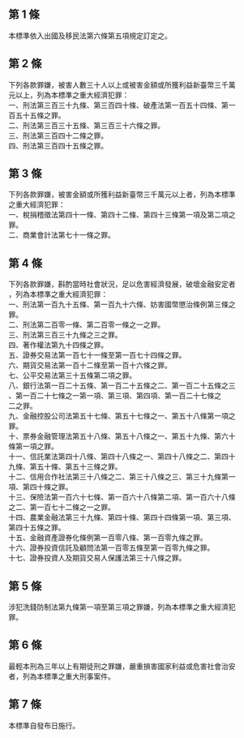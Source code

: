 第 1 條
-------
本標準依入出國及移民法第六條第五項規定訂定之。

第 2 條
-------
下列各款罪嫌，被害人數三十人以上或被害金額或所獲利益新臺幣三千萬  
元以上，列為本標準之重大經濟犯罪：  
一、刑法第三百三十九條、第三百四十條、破產法第一百五十四條、第一  
    百五十五條之罪。  
二、刑法第三百三十五條、第三百三十六條之罪。  
三、刑法第三百四十二條之罪。  
四、刑法第三百四十五條之罪。

第 3 條
-------
下列各款罪嫌，被害金額或所獲利益新臺幣三千萬元以上者，列為本標準  
之重大經濟犯罪：  
一、稅捐稽徵法第四十一條、第四十二條、第四十三條第一項及第二項之  
    罪。  
二、商業會計法第七十一條之罪。

第 4 條
-------
下列各款罪嫌，斟酌當時社會狀況，足以危害經濟發展，破壞金融安定者  
，列為本標準之重大經濟犯罪：  
一、刑法第一百九十五條、第一百九十六條、妨害國幣懲治條例第三條之  
    罪。  
二、刑法第二百零一條、第二百零一條之一之罪。  
三、刑法第三百三十九條之三之罪。  
四、著作權法第九十四條之罪。  
五、證券交易法第一百七十一條至第一百七十四條之罪。  
六、期貨交易法第一百十二條至第一百十六條之罪。  
七、公平交易法第三十五條第二項之罪。  
八、銀行法第一百二十五條、第一百二十五條之二、第一百二十五條之三  
    、第一百二十七條之一第一項、第三項、第四項、第一百二十七條之  
    二之罪。  
九、金融控股公司法第五十七條、第五十七條之一、第五十八條第一項之  
    罪。  
十、票券金融管理法第五十八條、第五十八條之一、第五十九條、第六十  
    條第一項之罪。  
十一、信託業法第四十八條、第四十八條之一、第四十八條之二、第四十  
      九條、第五十條、第五十三條之罪。  
十二、信用合作社法第三十八條之二、第三十八條之三、第三十九條第一  
      項、第四十條之罪。  
十三、保險法第一百六十七條、第一百六十八條第二項、第一百六十八條  
      之二、第一百七十二條之一之罪。  
十四、農業金融法第三十九條、第四十條、第四十四條第一項、第三項、  
      第四十五條之罪。  
十五、金融資產證券化條例第一百零八條、第一百零九條之罪。  
十六、證券投資信託及顧問法第一百零五條至第一百零九條之罪。  
十七、證券投資人及期貨交易人保護法第三十八條之罪。

第 5 條
-------
涉犯洗錢防制法第九條第一項至第三項之罪嫌，列為本標準之重大經濟犯  
罪。

第 6 條
-------
最輕本刑為三年以上有期徒刑之罪嫌，嚴重損害國家利益或危害社會治安  
者，列為本標準之重大刑事案件。

第 7 條
-------
本標準自發布日施行。

